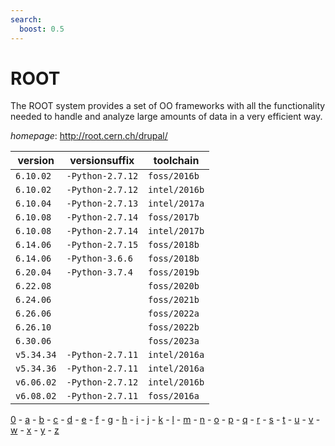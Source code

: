 ```yaml
---
search:
  boost: 0.5
---
```

# ROOT

The ROOT system provides a set of OO frameworks with all the functionality     needed to handle and analyze large amounts of data in a very efficient way.

*homepage*: <http://root.cern.ch/drupal/>

version | versionsuffix | toolchain
--------|---------------|----------
``6.10.02`` | ``-Python-2.7.12`` | ``foss/2016b``
``6.10.02`` | ``-Python-2.7.12`` | ``intel/2016b``
``6.10.04`` | ``-Python-2.7.13`` | ``intel/2017a``
``6.10.08`` | ``-Python-2.7.14`` | ``foss/2017b``
``6.10.08`` | ``-Python-2.7.14`` | ``intel/2017b``
``6.14.06`` | ``-Python-2.7.15`` | ``foss/2018b``
``6.14.06`` | ``-Python-3.6.6`` | ``foss/2018b``
``6.20.04`` | ``-Python-3.7.4`` | ``foss/2019b``
``6.22.08`` |  | ``foss/2020b``
``6.24.06`` |  | ``foss/2021b``
``6.26.06`` |  | ``foss/2022a``
``6.26.10`` |  | ``foss/2022b``
``6.30.06`` |  | ``foss/2023a``
``v5.34.34`` | ``-Python-2.7.11`` | ``intel/2016a``
``v5.34.36`` | ``-Python-2.7.11`` | ``intel/2016a``
``v6.06.02`` | ``-Python-2.7.12`` | ``intel/2016b``
``v6.08.02`` | ``-Python-2.7.11`` | ``foss/2016a``

[0](../0/index.md) - [a](../a/index.md) - [b](../b/index.md) - [c](../c/index.md) - [d](../d/index.md) - [e](../e/index.md) - [f](../f/index.md) - [g](../g/index.md) - [h](../h/index.md) - [i](../i/index.md) - [j](../j/index.md) - [k](../k/index.md) - [l](../l/index.md) - [m](../m/index.md) - [n](../n/index.md) - [o](../o/index.md) - [p](../p/index.md) - [q](../q/index.md) - [r](../r/index.md) - [s](../s/index.md) - [t](../t/index.md) - [u](../u/index.md) - [v](../v/index.md) - [w](../w/index.md) - [x](../x/index.md) - [y](../y/index.md) - [z](../z/index.md)

